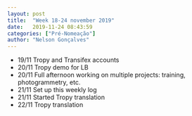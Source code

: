 ```yaml
---
layout: post
title:  "Week 18-24 november 2019"
date:   2019-11-24 08:43:59
categories: ["Pré-Nomeação"]
author: "Nelson Gonçalves"
---
```


* 19/11 Tropy and Transifex accounts
* 20/11 Tropy demo for LB
* 20/11 Full afternoon working on multiple projects: training, photogrammetry, etc.
* 21/11 Set up this weekly log 
* 21/11 Started Tropy translation
* 22/11 Tropy translation
